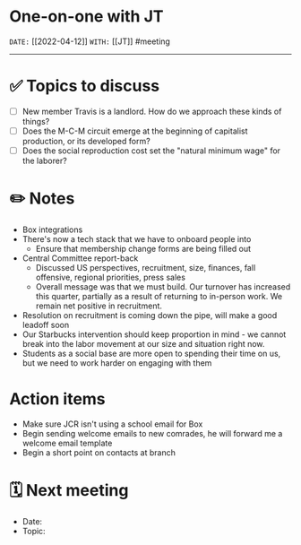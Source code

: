 # One-on-one with JT
`DATE:` [[2022-04-12]]
`WITH:` [[JT]]
#meeting

---
# ✅ Topics to discuss
- [ ] New member Travis is a landlord. How do we approach these kinds of things?
- [ ] Does the M-C-M circuit emerge at the beginning of capitalist production, or its developed form?
- [ ] Does the social reproduction cost set the "natural minimum wage" for the laborer?

# ✏️ Notes
- Box integrations
- There's now a tech stack that we have to onboard people into
	- Ensure that membership change forms are being filled out
- Central Committee report-back
	- Discussed US perspectives, recruitment, size, finances, fall offensive, regional priorities, press sales
	- Overall message was that we must build. Our turnover has increased this quarter, partially as a result of returning to in-person work. We remain net positive in recruitment. 
- Resolution on recruitment is coming down the pipe, will make a good leadoff soon
- Our Starbucks intervention should keep proportion in mind - we cannot break into the labor movement at our size and situation right now. 
- Students as a social base are more open to spending their time on us, but we need to work harder on engaging with them

# Action items
- Make sure JCR isn't using a school email for Box
- Begin sending welcome emails to new comrades, he will forward me a welcome email template
- Begin a short point on contacts at branch

# 🗓 Next meeting
- Date:
- Topic: 